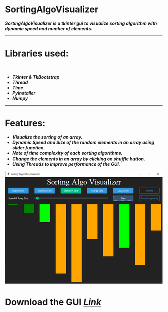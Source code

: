# SortingAlgoVisualizer
<b><i>SortingAlgoVisualizer is a tkinter gui to visualize sorting algorithm with dynamic speed and number of elements.</i></b>
<hr>
<h1>Libraries used:</h1><br>
<ul>
<b><i>
<li>Tkinter & TkBootstrap</li>
<li>Thread</li>
<li>Time</li>
<li>Pyinstaller</li>
<li>Numpy</li>
</b></i>
</ul>
<hr>
<h1>Features:</h1>
<ul>
<b><i>

<li>Visualize the sorting of an array.</li>
<li>Dynamic Speed and Size of the random elements in an array using slider function.</li>
<li>Note of time complexity of each sorting algorithms.</li>
<li>Change the elements in an array by clicking on shuffle button.
<li>Using Threads to improve performance of the GUI.</i></b>
</ul>
<img src="sortingAlgo.png">
<h1>Download the GUI <i><a href="dist/sortVisualize.exe" download>Link</a></i></h1>
